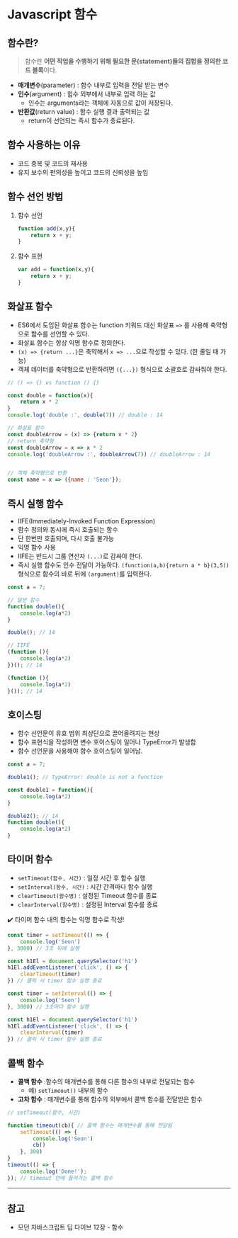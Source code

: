 # Javascript 함수

## 함수란?

> 함수란 **어떤 작업을 수행하기 위해 필요한 문(statement)들의 집합을 정의한 코드 블록**이다.

* **매개변수**(parameter) : 함수 내부로 입력을 전달 받는 변수
* **인수**(argument) : 힘수 외부에서 내부로 입력 하는 값 
  * 인수는 arguments라는 객체에 자동으로 값이 저장된다.
* **반환값**(return value) : 함수 실행 결과 출력되는 값
  * return이 선언되는 즉시 함수가 종료된다.



## 함수 사용하는 이유

* 코드 중복 및 코드의 재사용
* 유지 보수의 펀의성을 높이고 코드의 신뢰성을 높임



## 함수 선언 방법

1) 함수 선언
   ```javascript
   function add(x,y){
       return x + y;
   }
   ```

   

2) 함수 표현
   ```javascript
   var add = function(x,y){
       return x + y;
   }
   ```





## 화살표 함수

* ES6에서 도입된 화살표 함수는 function 키워드 대신 화살표 `=>` 를 사용해 축약형으로 함수를 선언할 수 있다.
* 화살표 함수는 항상 익명 함수로 정의한다.
* `(x) => {return ...}`은 축약해서 `x => ...`으로 작성할 수 있다. (한 줄일 때 가능)
* 객체 데이터를 축약형으로 반환하려면 `({...})` 형식으로 소괄호로 감싸줘야 한다. 

```javascript
// () => {} vs function () {}

const double = function(x){
    return x * 2
}
console.log('double :', double(7)) // double : 14

// 화살표 함수
const doubleArrow = (x) => {return x * 2}
// return 축약형
const doubleArrow = x => x * 2
console.log('doubleArrow :', doubleArrow(7)) // doubleArrow : 14


// 객체 축약형으로 반환
const name = x => ({name : 'Seon'});

```





## 즉시 실행 함수

* IIFE(Immediately-Invoked Function Expression)
* 함수 정의와 동시에 즉시 호출되는 함수
* 단 한번만 호출되며, 다시 호출 불가능
* 익명 함수 사용
* IIFE는 반드시 그룹 연산자 `(...)`로 감싸야 한다.
* 즉시 실행 함수도 인수 전달이 가능하다. `(function(a,b){return a * b}(3,5))` 형식으로 함수의 바로 뒤에 `(argument)`를 입력한다.

```javascript
const a = 7;

// 일반 함수
function double(){
    console.log(a*2)
}

double(); // 14

// IIFE
(function (){
    console.log(a*2)
})(); // 14

(function (){
    console.log(a*2)
}()); // 14
```





## 호이스팅

* 함수 선언문이 유효 범위 최상단으로 끌어올려지는 현상
* 함수 표현식을 작성하면 변수 호이스팅이 일어나 TypeError가 발생함
* 함수 선언문을 사용해야 함수 호이스팅이 일어남.

```javascript
const a = 7;

double1(); // TypeError: double is not a function

const double1 = function(){
    console.log(a*2)
}

double2(); // 14
function double(){
    console.log(a*2)
}
```





## 타이머 함수

* `setTimeout(함수, 시간)` : 일정 시간 후 함수 실행
* `setInterval(함수, 시간)` : 시간 간격마다 함수 실행
* `clearTimeout(함수명)` : 설정된 Timeout 함수를 종료
* `clearInterval(함수명)` : 설정된 Interval 함수를 종료

✔️ 타이머 함수 내의 함수는 익명 함수로 작성!



```javascript
const timer = setTimeout(() => {
    console.log('Seon')
}, 3000) // 3초 뒤에 실행

const h1El = document.querySelector('h1')
h1El.addEventListener('click', () => {
    clearTimeout(timer)
}) // 클릭 시 timer 함수 실행 종료
```

```javascript
const timer = setInterval(() => {
    console.log('Seon')
}, 3000) // 3초마다 함수 실행

const h1El = document.querySelector('h1')
h1El.addEventListener('click', () => {
    clearInterval(timer)
}) // 클릭 시 timer 함수 실행 종료
```





## 콜백 함수

* **콜백 함수** :함수의 매개변수를 통해 다른 함수의 내부로 전달되는 함수
  * 예) `setTimeout()` 내부의 함수
* **고차 함수** : 매개변수를 통해 함수의 외부에서 콜백 함수를 전달받은 함수 

```javascript
// setTimeout(함수, 시간)

function timeout(cb){ // 콜백 함수는 매개변수를 통해 전달됨
    setTimeout(() => {
        console.log('Seon')
        cb()
    }, 300)
}
timeout(() => {
	console.log('Done!');    
}); // timeout 안에 들어가는 콜백 함수

```



---

## 참고

* 모던 자바스크립트 딥 다이브 12장 - 함수